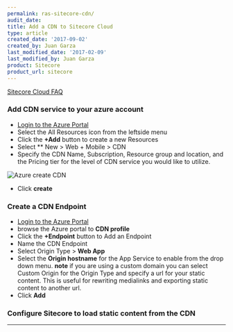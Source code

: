 ```yaml
---
permalink: ras-sitecore-cdn/
audit_date:
title: Add a CDN to Sitecore Cloud
type: article
created_date: '2017-09-02'
created_by: Juan Garza
last_modified_date: '2017-02-09'
last_modified_by: Juan Garza
product: Sitecore
product_url: sitecore
---
```


[Sitecore Cloud FAQ](/how-to/ras-sitecore-faq)


### Add CDN service to your azure account
- [Login to the Azure Portal](/how-to/)
- Select the All Resources icon from the leftside menu
- Click the **+Add** button to create a new Resources
- Select ** New > Web + Mobile > CDN
- Specify the CDN Name, Subscription, Resource group and location, and the Pricing tier for the level of CDN service you would like to utilize. 

<img src="{% asset_path ras-sitecore/azurecreatecdn.png %}" alt="Azure create CDN" />

- Click **create**

### Create a CDN Endpoint
- [Login to the Azure Portal](/how-to/)
- browse the Azure portal to **CDN profile**
- Click the **+Endpoint** button to Add an Endpoint
- Name the CDN Endpoint
- Select Origin Type > **Web App**
- Select the **Origin hostname** for the App Service to enable from the drop down menu.
**note** if you are using a custom domain you can select Custom Origin for the Origin Type and specify a url for your static content. This is useful for rewriting medialinks and exporting static content to another url. 
- Click **Add**

### Configure Sitecore to load static content from the CDN

------------------------------------------------------------------------
